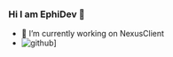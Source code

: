 ### Hi I am EphiDev 👋
- 🔭 I’m currently working on NexusClient
- ![github](https://img.shields.io/badge/GitHub-000000?style=for-the-badge&logo=GitHub&logoColor=white)]


<!--
**EphiDev/Pawelv5** is a ✨ _special_ ✨ repository because its `README.md` (this file) appears on your GitHub profile.

Here are some ideas to get you started:

- 🔭 I’m currently working on NexusClient
- 🌱 I’m currently learning Python.
- 👯 I’m looking to collaborate on ...
- 🤔 I’m looking for help with ...
- 💬 Ask me about ...
- 📫 How to reach me: ...
- 😄 Pronouns: ...
- ⚡ Fun fact: notching
-->
